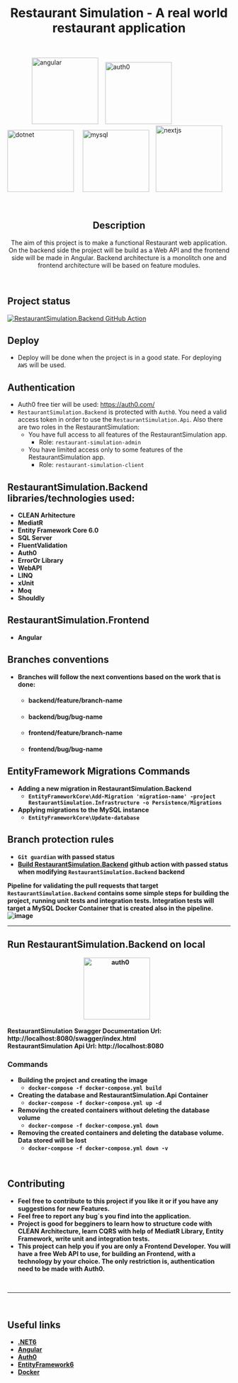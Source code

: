 <h1 align="center">Restaurant Simulation - A real world restaurant application</h1>

<br>

&nbsp;&nbsp;&nbsp;&nbsp;&nbsp;&nbsp;&nbsp;&nbsp;&nbsp;&nbsp;&nbsp;&nbsp;&nbsp;&nbsp;<img src="https://user-images.githubusercontent.com/89996135/192704213-81735e23-98ed-4373-a7d7-89dce6c9b575.png" alt="angular" width="150" height="150"/> &nbsp;&nbsp;
<img src="https://uploads-ssl.webflow.com/61566192da988c377f1ac06c/616dfac0a533fe024d89e327_60dbd7237742ba750d49cf35_icon-auth0-marketplace.svg" alt="auth0"  width="150" height="140"/> &nbsp;&nbsp;
<img src="https://neosmart.net/blog/wp-content/uploads/2019/06/dot-NET-Core.png" alt="dotnet" width="150" height="140"/> &nbsp;&nbsp;&nbsp;
<img src="https://imagedelivery.net/5MYSbk45M80qAwecrlKzdQ/6f6d6101-68b4-4c53-d405-71f5de512f00/preview" alt="mysql" width="150" height="140"/> &nbsp;&nbsp;
<img src="https://d2nir1j4sou8ez.cloudfront.net/wp-content/uploads/2021/12/nextjs-boilerplate-logo.png" alt="nextjs" width="150" height="150"/> 

<br>

<div align="center">
  
## Description
The aim of this project is to make a functional Restaurant web application.
On the backend side the project will be build as a Web API and the frontend side will be made in Angular.
Backend architecture is a monolitch one and frontend architecture will be based on feature modules.
</div>

<br>

## Project status
[![RestaurantSimulation.Backend GitHub Action](https://github.com/robid98/RestaurantSimulation/actions/workflows/restaurant-simulation-backend.yml/badge.svg)](https://github.com/robid98/RestaurantSimulation/actions/workflows/restaurant-simulation-backend.yml)

## Deploy
- Deploy will be done when the project is in a good state. For deploying `AWS` will be used.

## Authentication
- Auth0 free tier will be used: https://auth0.com/ <br>
- `RestaurantSimulation.Backend` is protected with `Auth0`. You need a valid access token in order to use the `RestaurantSimulation.Api`. Also there are two roles in the RestaurantSimulation:<br>
  - You have full access to all features of the RestaurantSimulation app.
    - Role: `restaurant-simulation-admin`
  - You have limited access only to some features of the RestaurantSimulation app.
    - Role: `restaurant-simulation-client`

## RestaurantSimulation.Backend libraries/technologies used:

- <b>CLEAN Arhitecture</br>
- <b>MediatR</br>
- <b>Entity Framework Core 6.0</br>
- <b>SQL Server</br>
- <b>FluentValidation</br>
- <b>Auth0</br>
- <b>ErrorOr Library</br>
- <b>WebAPI</br>
- <b>LINQ</br>
- <b>xUnit</br>
- <b>Moq</br>
- <b>Shouldly</br>

## RestaurantSimulation.Frontend

- <b>Angular</br>

## Branches conventions
- Branches will follow the next conventions based on the work that is done:
  - <h4>backend/feature/branch-name</h4>
  - <h4>backend/bug/bug-name</h4>
  - <h4>frontend/feature/branch-name</h4>
  - <h4>frontend/bug/bug-name</h4>

## EntityFramework Migrations Commands

- Adding a new migration in RestaurantSimulation.Backend
  - `EntityFrameworkCore\Add-Migration 'migration-name' -project RestaurantSimulation.Infrastructure -o Persistence/Migrations`
- Applying migrations to the MySQL instance
  - `EntityFrameworkCore\Update-database`

## Branch protection rules

- `Git guardian` with passed status
- [Build RestaurantSimulation.Backend](https://github.com/robid98/RestaurantSimulation/actions/workflows/build.yml) github action with passed status when modifying `RestaurantSimulation.Backend` backend

Pipeline for validating the pull requests that target `RestaurantSimulation.Backend` contains some simple steps for building the project, running unit tests and integration tests.
Integration tests will target a MySQL Docker Container that is created also in the pipeline.
<br>
![image](https://github.com/robid98/RestaurantSimulation/assets/89996135/43397099-998c-403e-93e2-9c55811e7a92)


<hr>

## Run RestaurantSimulation.Backend on local
<p align="center">
  <img src="https://user-images.githubusercontent.com/89996135/193544075-9f17332b-bf94-466a-836d-ecf308cd4103.png" alt="auth0" width="150" height="140"/> &nbsp;&nbsp;
</p>

RestaurantSimulation Swagger Documentation Url: http://localhost:8080/swagger/index.html <br>
RestaurantSimulation Api Url: http://localhost:8080 <br>

<h3>Commands</h3>

- Building the project and creating the image
  - `docker-compose -f docker-compose.yml build`
- Creating the database and RestaurantSimulation.Api Container
  - `docker-compose -f docker-compose.yml up -d`
- Removing the created containers without deleting the database volume
  - `docker-compose -f docker-compose.yml down`
- Removing the created containers and deleting the database volume. Data stored will be lost
  - `docker-compose -f docker-compose.yml down -v`

<br>

## Contributing

- Feel free to contribute to this project if you like it or if you have any suggestions for new Features.
- Feel free to report any bug`s you find into the application.
- Project is good for begginers to learn how to structure code with CLEAN Architecture, learn CQRS with help of MediatR Library, Entity Framework, write unit and integration tests.
- This project can help you if you are only a Frontend Developer. You will have a free Web API to use, for building an Frontend, with a technology by your choice. The only restriction is, authentication need to be made with <b>Auth0</b>.

<br>

<hr> 

<br>

## Useful links

- [.NET6](https://dotnet.microsoft.com/en-us/download/dotnet/6.0)
- [Angular](https://angular.io/)
- [Auth0](https://auth0.com/)
- [EntityFramework6](https://learn.microsoft.com/en-us/ef/ef6/)
- [Docker](https://www.docker.com/)

